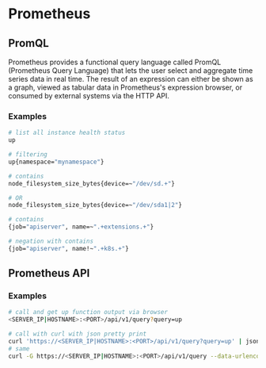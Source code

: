 # Prometheus

## PromQL
Prometheus provides a functional query language called PromQL (Prometheus Query Language) that lets the user select and aggregate time series data in real time. The result of an expression can either be shown as a graph, viewed as tabular data in Prometheus's expression browser, or consumed by external systems via the HTTP API.

### Examples
```sh
# list all instance health status
up

# filtering
up{namespace="mynamespace"}

# contains
node_filesystem_size_bytes{device=~"/dev/sd.+"}

# OR
node_filesystem_size_bytes{device=~"/dev/sda1|2"}

# contains
{job="apiserver", name=~".+extensions.+"}

# negation with contains
{job="apiserver", name!~".+k8s.+"}
```

## Prometheus API

### Examples
```sh
# call and get up function output via browser
<SERVER_IP|HOSTNAME>:<PORT>/api/v1/query?query=up

# call with curl with json pretty print
curl 'https://<SERVER_IP|HOSTNAME>:<PORT>/api/v1/query?query=up' | json_pp
# same
curl -G https://<SERVER_IP|HOSTNAME>:<PORT>/api/v1/query --data-urlencode 'query=up{env="test"}'
```